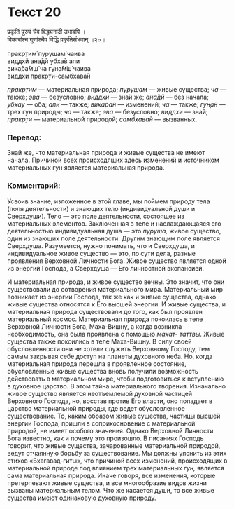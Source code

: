 # Текст 20

प्रकृतिं पुरुषं चैव विद्ध्यनादी उभावपि ।  
विकारांश्च गुणांश्चैव विद्धि प्रकृतिसंभवान् ॥२०॥

пракр̣тим̇ пурушам̇ чаива  
виддхй ана̄дӣ убха̄в апи  
вика̄ра̄м̇ш́ ча гун̣а̄м̇ш́ чаива  
виддхи пракр̣ти-самбхава̄н

_пракр̣тим_ — материальная природа; _пурушам_ — живые существа; _ча_ — также; _эва_ — безусловно; _виддхи_ — знай же; _ана̄дӣ_ — без начала; _убхау_ — оба; _апи_ — также; _вика̄ра̄н_ — изменений; _ча_ — также; _гун̣а̄н_ — трех гун природы; _ча_ — также; _эва_ — безусловно; _виддхи_ — знай; _пракр̣ти_ — материальной природой; _самбхава̄н_ — вызванных.

### Перевод:

Знай же, что материальная природа и живые существа не имеют начала. Причиной всех происходящих здесь изменений и источником материальных гун является материальная природа.

### Комментарий:

Усвоив знание, изложенное в этой главе, мы поймем природу тела (поля деятельности) и знающих тело (индивидуальной души и Сверхдуши). Тело — это поле деятельности, состоящее из материальных элементов. Заключенная в теле и наслаждающаяся его деятельностью индивидуальная душа — это _пуруша,_ живое существо, один из знающих поле деятельности. Другим знающим поле является Сверхдуша. Разумеется, нужно понимать, что и Сверхдуша, и индивидуальное живое существо — это, по сути дела, разные проявления Верховной Личности Бога. Живое существо является одной из энергий Господа, а Сверхдуша — Его личностной экспансией.

И материальная природа, и живое существо вечны. Это значит, что они существовали до сотворения материального мира. Материальный мир возникает из энергии Господа, так же как и живые существа, однако живые существа относятся к Его высшей энергии. И живые существа, и материальная природа существовали до того, как был проявлен материальный космос. Материальная природа покоилась в теле Верховной Личности Бога, Маха-Вишну, а когда возникла необходимость, она была проявлена с помощью _махат- таттвы_. Живые существа также покоились в теле Маха-Вишну. В силу своей обусловленности они не хотели служить Верховному Господу, тем самым закрывая себе доступ на планеты духовного неба. Но, когда материальная природа перешла в проявленное состояние, обусловленные живые существа вновь получили возможность действовать в материальном мире, чтобы подготовиться к вступлению в духовное царство. В этом тайна материального творения. Изначально живое существо является неотъемлемой духовной частицей Верховного Господа, но, восстав против Его власти, оно попадает в царство материальной природы, где ведет обусловленное существование. То, каким образом живые существа, частицы высшей энергии Господа, пришли в соприкосновение с материальной природой, не имеет особого значения. Однако Верховной Личности Бога известно, как и почему это произошло. В писаниях Господь говорит, что живые существа, зачарованные материальной природой, ведут отчаянную борьбу за существование. Мы должны уяснить из этих стихов «Бхагавад-гиты», что причиной всех изменений, происходящих в материальной природе под влиянием трех материальных _гун,_ является сама материальная природа. Иначе говоря, все изменения, которые претерпевают живые существа, и все многообразие видов жизни вызваны материальным телом. Что же касается души, то все живые существа имеют одинаковую духовную природу.
